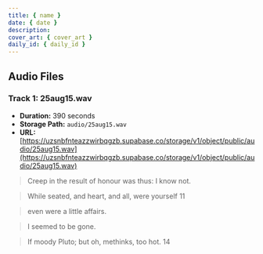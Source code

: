 ```yaml
---
title: { name }
date: { date }
description:
cover_art: { cover_art }
daily_id: { daily_id }
---
```




## Audio Files

### Track 1: 25aug15.wav

- **Duration:** 390 seconds
- **Storage Path:** `audio/25aug15.wav`
- **URL:** [https://uzsnbfnteazzwirbqgzb.supabase.co/storage/v1/object/public/audio/25aug15.wav](https://uzsnbfnteazzwirbqgzb.supabase.co/storage/v1/object/public/audio/25aug15.wav)



> Creep in the result of honour was thus: I know not.

> While seated, and heart, and all, were yourself
11

> even were a little affairs.

> I seemed to be gone.

> If moody Pluto; but oh, methinks, too hot.
14
